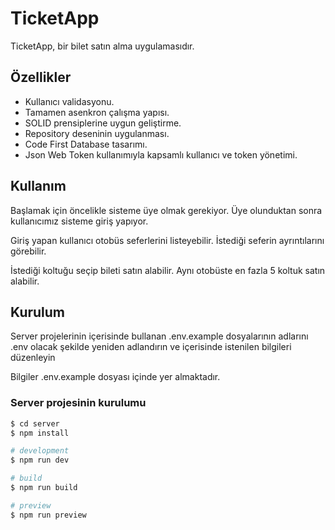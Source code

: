 # TicketApp



TicketApp, bir bilet satın alma uygulamasıdır.


## Özellikler

- Kullanıcı validasyonu.
- Tamamen asenkron çalışma yapısı.
- SOLID prensiplerine uygun geliştirme.
- Repository deseninin uygulanması.
- Code First Database tasarımı.
- Json Web Token kullanımıyla kapsamlı kullanıcı ve token yönetimi.



## Kullanım
Başlamak için öncelikle sisteme üye olmak gerekiyor. Üye olunduktan sonra kullanıcımız sisteme giriş yapıyor.

Giriş yapan kullanıcı otobüs seferlerini listeyebilir. İstediği seferin ayrıntılarını görebilir.

İstediği koltuğu seçip bileti satın alabilir. Aynı otobüste en fazla 5 koltuk satın alabilir.
 

## Kurulum
Server projelerinin içerisinde bullanan .env.example dosyalarının adlarını .env olacak şekilde yeniden adlandırın ve içerisinde istenilen bilgileri düzenleyin

Bilgiler .env.example dosyası içinde yer almaktadır.

### Server projesinin kurulumu

```bash
$ cd server
$ npm install
```
```bash
# development
$ npm run dev

# build
$ npm run build

# preview
$ npm run preview
```


